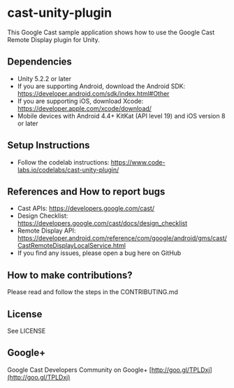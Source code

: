 # cast-unity-plugin

This Google Cast sample application shows how to use the Google Cast Remote Display plugin for Unity.

## Dependencies
* Unity 5.2.2 or later
* If you are supporting Android, download the Android SDK: https://developer.android.com/sdk/index.html#Other
* If you are supporting iOS, download Xcode: https://developer.apple.com/xcode/download/
* Mobile devices with Android 4.4+ KitKat (API level 19) and iOS version 8 or later

## Setup Instructions
* Follow the codelab instructions: https://www.code-labs.io/codelabs/cast-unity-plugin/

## References and How to report bugs
* Cast APIs: https://developers.google.com/cast/
* Design Checklist: https://developers.google.com/cast/docs/design_checklist
* Remote Display API: https://developer.android.com/reference/com/google/android/gms/cast/CastRemoteDisplayLocalService.html
* If you find any issues, please open a bug here on GitHub

## How to make contributions?
Please read and follow the steps in the CONTRIBUTING.md

## License
See LICENSE

## Google+
Google Cast Developers Community on Google+ [http://goo.gl/TPLDxj](http://goo.gl/TPLDxj)